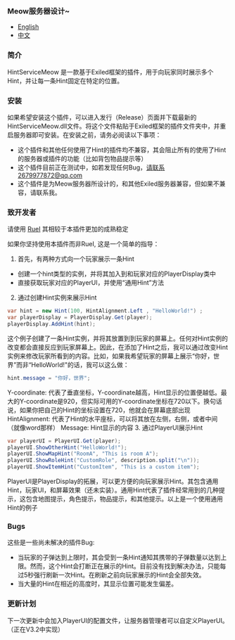### Meow服务器设计~
- [English](https://github.com/MeowServer/HintServiceMeow/blob/main/README.md)
- [中文](https://github.com/MeowServer/HintServiceMeow/blob/main/README_zh.md)
### 简介
HintServiceMeow 是一款基于Exiled框架的插件，用于向玩家同时展示多个Hint，并让每一条Hint固定在特定的位置。

### 安装
如果希望安装这个插件，可以进入发行（Release）页面并下载最新的HintServiceMeow.dll文件。将这个文件粘贴于Exiled框架的插件文件夹中，并重启服务器即可安装。在安装之前，请务必阅读以下事项：
- 这个插件和其他任何使用了Hint的插件均不兼容，其会阻止所有的使用了Hint的服务器或插件的功能（比如背包物品提示等）
- 这个插件目前正在测试中，如若发现任何Bug，请联系2679977872@qq.com
- 这个插件是为Meow服务器所设计的，和其他Exiled服务器兼容，但如果不兼容，请联系我。

### 致开发者
请使用 [RueI](https://github.com/Ruemena/RueI) 其相较于本插件更加的成熟稳定

如果你坚持使用本插件而非RueI, 这是一个简单的指导：
1. 首先，有两种方式向一个玩家展示一条Hint
- 创建一个hint类型的实例，并将其加入到和玩家对应的PlayerDisplay类中
- 直接获取玩家对应的PlayerUI，并使用“通用Hint”方法
2. 通过创建Hint实例来展示Hint
```csharp
var hint = new Hint(100, HintAlignment.Left , "HelloWorld!") ;
var playerDisplay = PlayerDisplay.Get(player);
playerDisplay.AddHint(hint);
 ```
这个例子创建了一条Hint实例，并将其放置到到玩家的屏幕上。任何对Hint实例的改变都会直接反应到玩家屏幕上。因此，在添加了Hint之后，我可以通过改变Hint实例来修改玩家所看到的内容。比如，如果我希望玩家的屏幕上展示“你好，世界”而非“HelloWorld!"的话，我可以这么做：
```csharp
hint.message = "你好，世界";
```
Y-coordinate: 代表了垂直坐标，Y-coordinate越高，Hint显示的位置便越低。最大的Y-coordinate是920，但实际可用的Y-coordinate坐标在720以下。换句话说，如果你把自己的Hint的坐标设置在720，他就会在屏幕底部出现
HintAlignment: 代表了Hint的水平座标，可以将其放在左侧，右侧，或者中间（就像word那样）
Message: Hint显示的内容
3. 通过PlayerUI展示Hint
```csharp
var playerUI = PlayerUI.Get(player);
playerUI.ShowOtherHint("HelloWorld!");
playerUI.ShowMapHint("RoomA", "This is room A");
playerUI.ShowRoleHint("CustomRole", description.split("\n"));
playerUI.ShowItemHint("CustomItem", "This is a custom item");
```
PlayerUI是PlayerDisplay的拓展，可以更方便的向玩家展示Hint。其包含通用Hint，玩家UI，和屏幕效果（还未实装）。通用Hint代表了插件经常用到的几种提示，这包含地图提示，角色提示，物品提示，和其他提示。以上是一个使用通用Hint的例子
### Bugs
这些是一些尚未解决的插件Bug:
- 当玩家的子弹达到上限时，其会受到一条Hint通知其携带的子弹数量以达到上限。然而，这个Hint会打断正在展示的Hint。目前没有找到解决办法，只能每过5秒强行刷新一次Hint。在刷新之前向玩家展示的Hint会全部失效。
- 当大量的Hint在相近的高度时，其显示位置可能发生偏差。
### 更新计划
下一次更新中会加入PlayerUI的配置文件，让服务器管理者可以自定义PlayerUI。（正在V3.2中实现）
